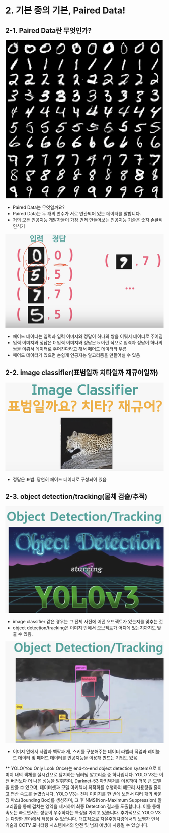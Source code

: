 # 2. 기본 중의 기본, Paired Data!  

## 2-1. Paired Data란 무엇인가?

![](./img/songeulssi_01.png)

- Paired Data는 무엇일까요?
- Paired Data는 두 개의 변수가 서로 연관되어 있는 데이터를 말합니다.
- 거의 모든 인공지능 개발자들이 가장 먼저 만들어보는 인공지능 기술은 숫자 손글씨 인식기

![](./img/songeulssi_02.png)  

- 페어드 데이터는 입력과 입력 이미지와 정답이 하나의 쌍을 이뤄서 데이터로 주어짐  
- 입력 이미지와 정답은 0 입력 이미지와 정답은 5 이런 식으로 입력과 정답이 하나의 쌍을 이뤄서 데이터로 주어진다라고 해서 
  페어드 데이터라 부름
- 페어드 데이터가 있으면 손쉽게 인공지능 알고리즘을 만들어낼 수 있음  

## 2-2. image classifier(표범일까 치타일까 재규어일까) 

![](./img/jaguar_01.png)  

- 정답은 표범. 당연히 페어드 데이터로 구성되어 있음

## 2-3. object detection/tracking(물체 검출/추적)  

![](./img/yoloV3.png)  

- image classifier 같은 경우는 그 전체 사진에 어떤 오브젝트가 있는지를 맞추는 것  
- object detection/tracking은 이미지 안에서 오브젝트가 어디에 있는지까지도 맞출 수 있음.  

![](./img/yoloV3_02.png)  
- 이미지 안에서 사람과 백팍과 개, 스키를 구분해주는 데이터 라벨러 직업과 레이블드 데이터 및 페어드 데이터를 인공지능을 이용해 만드는 기업도 있음

** YOLO(You Only Look Once)는 end-to-end object detection system으로 이미지 내의 객체를 실시간으로 탐지하는 딥러닝 알고리즘 중 하나입니다. YOLO V3는 이전 버전보다 더 나은 성능을 발휘하며, Darknet-53 아키텍처를 이용하여 더욱 큰 모델을 만들 수 있으며, 데이터셋과 모델 아키텍처 최적화를 수행하여 메모리 사용량을 줄이고 연산 속도를 높였습니다. YOLO V3는 전체 이미지를 한 번에 보면서 여러 개의 바운딩 박스(Bounding Box)를 생성하며, 그 후 NMS(Non-Maximum Suppression) 알고리즘을 통해 겹치는 영역을 제거하여 최종 Detection 결과를 도출합니다. 이를 통해 속도는 빠르면서도 성능이 우수하다는 특징을 가지고 있습니다. 추가적으로 YOLO V3는 다양한 분야에서 적용될 수 있습니다. 대표적으로 자율주행차량에서의 보행자 인식 기술과 CCTV 모니터링 시스템에서의 안전 및 범죄 예방에 사용될 수 있습니다.  

